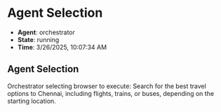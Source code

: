 # Agent Selection

- **Agent**: orchestrator
- **State**: running
- **Time**: 3/26/2025, 10:07:34 AM

## Agent Selection

Orchestrator selecting browser to execute: Search for the best travel options to Chennai, including flights, trains, or buses, depending on the starting location.

